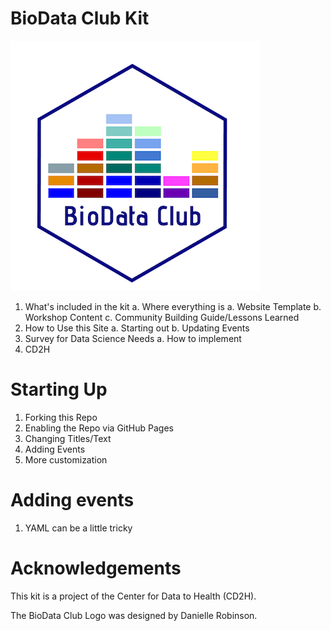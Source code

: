 # BioData Club Kit

![BioData Club Logo](assets/img/Hex-BDP-small.png)

1. What's included in the kit
    a. Where everything is
    a. Website Template
    b. Workshop Content
    c. Community Building Guide/Lessons Learned
2. How to Use this Site
    a. Starting out
    b. Updating Events
3. Survey for Data Science Needs
    a. How to implement
4. CD2H


# Starting Up

1. Forking this Repo
2. Enabling the Repo via GitHub Pages
3. Changing Titles/Text
4. Adding Events
5. More customization

# Adding events

1. YAML can be a little tricky

# Acknowledgements

This kit is a project of the Center for Data to Health (CD2H).

The BioData Club Logo was designed by Danielle Robinson. 